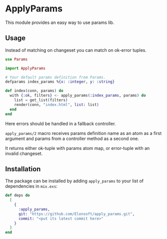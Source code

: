# ApplyParams

This module provides an easy way to use params lib.

## Usage

Instead of matching on changeset you can match on ok-error tuples.

```elixir
use Params

import ApplyParams

# Your default params definition from Params.
defparams index_params %{x: :integer, y: :string}

def index(conn, params) do
  with {:ok, filters} <- apply_params(:index_params, params) do
    list = get_list(filters)
    render(conn, "index.html", list: list)
  end
end
```

Here errors should be handled in a fallback controller.

`apply_params/2` macro receives params definition name as an atom as a
first argument and params from a controller method as a second one.

It returns either ok-tuple with params atom map, or error-tuple with an
invalid changeset.

## Installation

The package can be installed by adding `apply_params` to your list of
dependencies in `mix.exs`:

```elixir
def deps do
  [
    {
      :apply_params,
      git: "https://github.com/Elonsoft/apply_params.git",
      commit: "<put its latest commit here>"
    }
  ]
end
```
